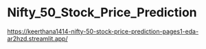 # Nifty_50_Stock_Price_Prediction
 https://keerthana1414-nifty-50-stock-price-prediction-pages1-eda-ar2hzd.streamlit.app/
